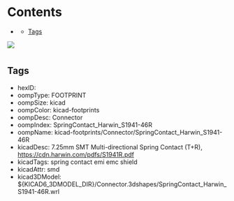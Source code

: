 



Contents
========

* [](#)
	* [Tags](#tags)
  
![][im]
# 

## Tags

- hexID: 
- oompType: FOOTPRINT
- oompSize: kicad
- oompColor: kicad-footprints
- oompDesc: Connector
- oompIndex: SpringContact_Harwin_S1941-46R
- oompName: kicad-footprints/Connector/SpringContact_Harwin_S1941-46R
- kicadDesc: 7.25mm SMT Multi-directional Spring Contact (T+R), https://cdn.harwin.com/pdfs/S1941R.pdf
- kicadTags: spring contact emi emc shield
- kicadAttr: smd
- kicad3DModel: ${KICAD6_3DMODEL_DIR}/Connector.3dshapes/SpringContact_Harwin_S1941-46R.wrl



[im]: image.png
